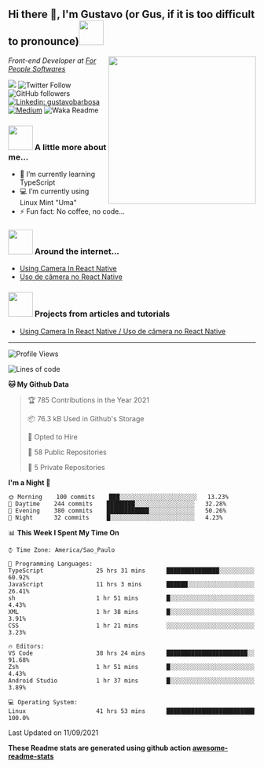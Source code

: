 <h2>Hi there 👋, I'm Gustavo (or Gus, if it is too difficult to pronounce)<img src="https://media.giphy.com/media/RMAnPMLrnOVhWuvusR/giphy.gif" width="50"></h2>
<img src="https://media.giphy.com/media/bi6RQ5x3tqoSI/giphy.gif" align="right" width="300">
<p><em>Front-end Developer at <a href="https://forpeople.io/">For People Softwares</a>
</em></p>

![](https://visitor-badge.glitch.me/badge?page_id=gusbdev.gusbdev)
![Twitter Follow](https://img.shields.io/twitter/follow/GustavoBFig?label=Follow)
![GitHub followers](https://img.shields.io/github/followers/gusbdev?label=Follow&style=social)
[![Linkedin: gustavobarbosa](https://img.shields.io/badge/-Gustavo%20Barbosa-blue?style=flat-square&logo=Linkedin&logoColor=white&link=https://www.linkedin.com/in/gustavo-barbosa-4a457178/?locale=en_US)](https://www.linkedin.com/in/gustavo-barbosa-figueiredo/?locale=en_US)
[![Medium](https://img.shields.io/badge/-Gustavo%20Barbosa-black?style=flat-square&logo=Medium&logoColor=white&link=https://gusbdev.medium.com/)](https://gusbdev.medium.com/)
![Waka Readme](https://github.com/anmol098/anmol098/workflows/Waka%20Readme/badge.svg)

### <img src="https://media.giphy.com/media/JmPabUqU22FAbQYkzN/giphy.gif?cid=ecf05e47q7yo25g6s5nej8umf3mb3j381wfsxdgh38ozfxmn&rid=giphy.gif&ct=s" width="50"> A little more about me...  

- 🌱 I’m currently learning TypeScript
- :computer: I’m currently using Linux Mint "Uma"
- ⚡ Fun fact: No coffee, no code...

### <img src="https://media.giphy.com/media/J5G9LaVDOHjPXWiPpM/giphy.gif?cid=ecf05e4754h7jyq8sg2agqh6e4osqtfrgpe9vqbv359lhy35&rid=giphy.gif&ct=s" width="50"> Around the internet...
- [Using Camera In React Native](https://gusbdev.medium.com/using-camera-in-react-native-370a2569ccd4)
- [Uso de câmera no React Native](https://gusbdev.medium.com/uso-de-c%C3%A2mera-no-react-native-3917ef1de182)

### <img src="https://media.giphy.com/media/LRUSX9oaSmuKW3n4Ax/giphy.gif" width="50"> Projects from articles and tutorials
- [Using Camera In React Native / Uso de câmera no React Native](https://github.com/gusbdev/AwesomeCamera)

---
<!--START_SECTION:waka-->
![Profile Views](http://img.shields.io/badge/Profile%20Views-2-blue)

![Lines of code](https://img.shields.io/badge/From%20Hello%20World%20I%27ve%20Written-575631%20lines%20of%20code-blue)

**🐱 My Github Data** 

> 🏆 785 Contributions in the Year 2021
 > 
> 📦 76.3 kB Used in Github's Storage 
 > 
> 💼 Opted to Hire
 > 
> 📜 58 Public Repositories 
 > 
> 🔑 5 Private Repositories  
 > 
**I'm a Night 🦉** 

```text
🌞 Morning    100 commits    ███░░░░░░░░░░░░░░░░░░░░░░   13.23% 
🌆 Daytime    244 commits    ████████░░░░░░░░░░░░░░░░░   32.28% 
🌃 Evening    380 commits    ████████████░░░░░░░░░░░░░   50.26% 
🌙 Night      32 commits     █░░░░░░░░░░░░░░░░░░░░░░░░   4.23%

```


📊 **This Week I Spent My Time On** 

```text
⌚︎ Time Zone: America/Sao_Paulo

💬 Programming Languages: 
TypeScript               25 hrs 31 mins      ███████████████░░░░░░░░░░   60.92% 
JavaScript               11 hrs 3 mins       ██████░░░░░░░░░░░░░░░░░░░   26.41% 
sh                       1 hr 51 mins        █░░░░░░░░░░░░░░░░░░░░░░░░   4.43% 
XML                      1 hr 38 mins        █░░░░░░░░░░░░░░░░░░░░░░░░   3.91% 
CSS                      1 hr 21 mins        ░░░░░░░░░░░░░░░░░░░░░░░░░   3.23%

🔥 Editors: 
VS Code                  38 hrs 24 mins      ███████████████████████░░   91.68% 
Zsh                      1 hr 51 mins        █░░░░░░░░░░░░░░░░░░░░░░░░   4.43% 
Android Studio           1 hr 37 mins        █░░░░░░░░░░░░░░░░░░░░░░░░   3.89%

💻 Operating System: 
Linux                    41 hrs 53 mins      █████████████████████████   100.0%

```


 Last Updated on 11/09/2021
<!--END_SECTION:waka-->

**These Readme stats are generated using github action [awesome-readme-stats](https://github.com/anmol098/waka-readme-stats)**
